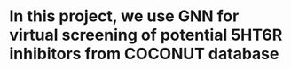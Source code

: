 # In this project, we use GNN for virtual screening of potential 5HT6R inhibitors from COCONUT database
